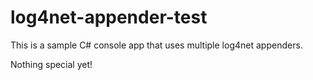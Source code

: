 # log4net-appender-test

This is a sample C# console app that uses multiple log4net appenders.

Nothing special yet!
